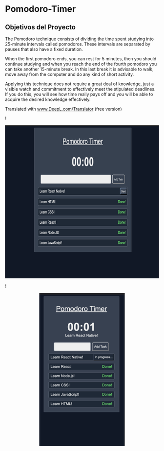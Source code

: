 # Pomodoro-Timer


## Objetivos del Proyecto

The Pomodoro technique consists of dividing the time spent studying into 25-minute intervals called pomodoros. These intervals are separated by pauses that also have a fixed duration.

When the first pomodoro ends, you can rest for 5 minutes, then you should continue studying and when you reach the end of the fourth pomodoro you can take another 15-minute break. In this last break it is advisable to walk, move away from the computer and do any kind of short activity.

Applying this technique does not require a great deal of knowledge, just a visible watch and commitment to effectively meet the stipulated deadlines. If you do this, you will see how time really pays off and you will be able to acquire the desired knowledge effectively.

Translated with www.DeepL.com/Translator (free version)



!<p align="center">
  <img height="500" src="./screens/Screen-pomodoro-desktop.png" />
</p>


!<p align="center">
  <img height="500" src="./screens/Screens-pomodoro-phone.png" />
</p>